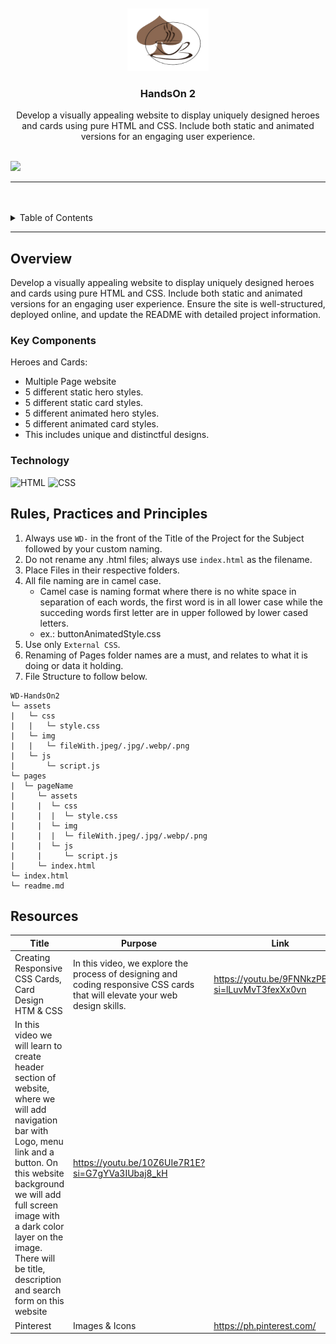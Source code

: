 <a name="readme-top">

<br/>

<br />
<div align="center">
  <a href="https://github.com/farahKenawy">
    <img src="/assets/img/logo.png" alt="AceCoffee" width="130" height="100">
  </a>
  <h3 align="center">HandsOn 2</h3>
</div>
<div align="center">
Develop a visually appealing website to display uniquely designed heroes and cards using pure HTML and CSS. Include both static and animated versions for an engaging user experience.
</div>

<br />

![](https://visit-counter.vercel.app/counter.png?page=farahKenawy/WD-HandsOn2)

---

<br />
<br />

<details>
  <summary>Table of Contents</summary>
  <ol>
    <li>
      <a href="#overview">Overview</a>
      <ol>
        <li>
          <a href="#key-components">Key Components</a>
        </li>
        <li>
          <a href="#technology">Technology</a>
        </li>
      </ol>
    </li>
    <li>
      <a href="#rule,-practices-and-principles">Rules, Practices and Principles</a>
    </li>
    <li>
      <a href="#resources">Resources</a>
    </li>
  </ol>
</details>

---

## Overview

Develop a visually appealing website to display uniquely designed heroes and cards using pure HTML and CSS. Include both static and animated versions for an engaging user experience. Ensure the site is well-structured, deployed online, and update the README with detailed project information.

### Key Components
Heroes and Cards:
- Multiple Page website
- 5 different static hero styles.
- 5 different static card styles.
- 5 different animated hero styles.
- 5 different animated card styles.
- This includes unique and distinctful designs.

### Technology
![HTML](https://img.shields.io/badge/HTML-E34F26?style=for-the-badge&logo=html5&logoColor=white)
![CSS](https://img.shields.io/badge/CSS-1572B6?style=for-the-badge&logo=css3&logoColor=white)

## Rules, Practices and Principles
1. Always use `WD-` in the front of the Title of the Project for the Subject followed by your custom naming.
2. Do not rename any .html files; always use `index.html` as the filename.
3. Place Files in their respective folders.
4. All file naming are in camel case.
   - Camel case is naming format where there is no white space in separation of each words, the first word is in all lower case while the succeding words first letter are in upper followed by lower cased letters.
   - ex.: buttonAnimatedStyle.css
5. Use only `External CSS`.
6. Renaming of Pages folder names are a must, and relates to what it is doing or data it holding.
7. File Structure to follow below.

```
WD-HandsOn2
└─ assets
|   └─ css
|   |   └─ style.css
|   └─ img
|   |   └─ fileWith.jpeg/.jpg/.webp/.png
|   └─ js
|       └─ script.js
└─ pages
|  └─ pageName
|     └─ assets
|     |  └─ css
|     |  |  └─ style.css
|     |  └─ img
|     |  |  └─ fileWith.jpeg/.jpg/.webp/.png
|     |  └─ js
|     |     └─ script.js
|     └─ index.html
└─ index.html
└─ readme.md
```

## Resources
| Title | Purpose | Link |
|-|-|-|
| Creating Responsive CSS Cards, Card Design HTM & CSS | In this video, we explore the process of designing and coding responsive CSS cards that will elevate your web design skills. | https://youtu.be/9FNNkzPBFcE?si=lLuvMvT3fexXx0vn |
| In this video we will learn to create header section of website, where we will add navigation bar with Logo, menu link and a button. On this website background we will add full screen image with a dark color layer on the image. There will be title, description and search form on this website | https://youtu.be/10Z6UIe7R1E?si=G7gYVa3IUbaj8_kH |
| Pinterest | Images & Icons | https://ph.pinterest.com/ |
